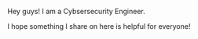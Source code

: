 Hey guys! I am a Cybsersecurity Engineer.

I hope something I share on here is helpful for everyone!
